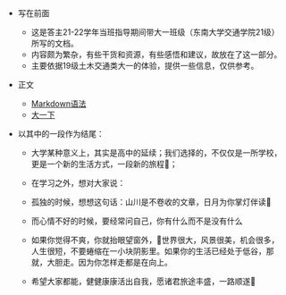 * 写在前面
  - 这是答主21-22学年当班指导期间带大一班级（东南大学交通学院21级）所写的文档。
  - 内容颇为繁杂，有些干货和资源，有些感悟和建议，故放在了这一部分。
  - 主要依据19级土木交通类大一的体验，提供一些信息，仅供参考。

* 正文
  - [Markdown语法](https://markdown.com.cn)
  - [大一下](https://www.yuque.com/liluanke/wnn581/hggm1d?singleDoc#%20%E3%80%8ATo%20seek,%20to%20seed.%E3%80%8B)

* 以其中的一段作为结尾：
  - 大学某种意义上，其实是高中的延续；我们选择的，不仅仅是一所学校，更是一个新的生活方式，一段新的旅程🏃‍；

  - 在学习之外，想对大家说：

  - 孤独的时候，想想这句话：山川是不卷收的文章，日月为你掌灯伴读📕

  - 而心情不好的时候，要经常问自己，你有什么而不是没有什么

  - 如果你觉得不爽，你就抬眼望窗外，🌸世界很大，风景很美，机会很多，人生很短，不要蜷缩在一小块阴影里。如果你的生活已经处于低谷，那就，大胆走。因为你怎样走都是在向上。

  - 希望大家都能，健健康康活出自我，愿诸君旅途丰盛，一路顺遂🎉


